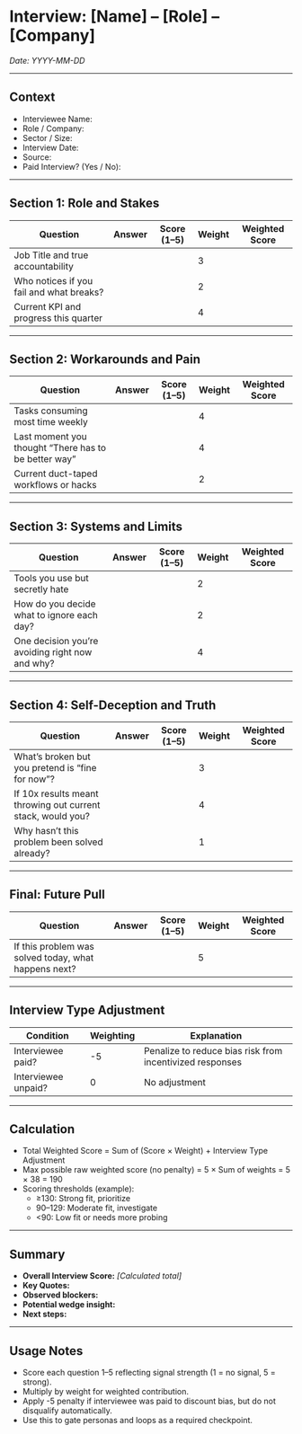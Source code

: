 # Interview: [Name] – [Role] – [Company]

_Date: YYYY-MM-DD_

---

## Context

- Interviewee Name:
- Role / Company:
- Sector / Size:
- Interview Date:
- Source:
- Paid Interview? (Yes / No):

---

## Section 1: Role and Stakes

| Question                                 | Answer | Score (1–5) | Weight | Weighted Score |
| ---------------------------------------- | ------ | ----------- | ------ | -------------- |
| Job Title and true accountability        |        |             | 3      |                |
| Who notices if you fail and what breaks? |        |             | 2      |                |
| Current KPI and progress this quarter    |        |             | 4      |                |

---

## Section 2: Workarounds and Pain

| Question                                             | Answer | Score (1–5) | Weight | Weighted Score |
| ---------------------------------------------------- | ------ | ----------- | ------ | -------------- |
| Tasks consuming most time weekly                     |        |             | 4      |                |
| Last moment you thought “There has to be better way” |        |             | 4      |                |
| Current duct-taped workflows or hacks                |        |             | 2      |                |

---

## Section 3: Systems and Limits

| Question                                        | Answer | Score (1–5) | Weight | Weighted Score |
| ----------------------------------------------- | ------ | ----------- | ------ | -------------- |
| Tools you use but secretly hate                 |        |             | 2      |                |
| How do you decide what to ignore each day?      |        |             | 2      |                |
| One decision you’re avoiding right now and why? |        |             | 4      |                |

---

## Section 4: Self-Deception and Truth

| Question                                                    | Answer | Score (1–5) | Weight | Weighted Score |
| ----------------------------------------------------------- | ------ | ----------- | ------ | -------------- |
| What’s broken but you pretend is “fine for now”?            |        |             | 3      |                |
| If 10x results meant throwing out current stack, would you? |        |             | 4      |                |
| Why hasn’t this problem been solved already?                |        |             | 1      |                |

---

## Final: Future Pull

| Question                                             | Answer | Score (1–5) | Weight | Weighted Score |
| ---------------------------------------------------- | ------ | ----------- | ------ | -------------- |
| If this problem was solved today, what happens next? |        |             | 5      |                |

---

## Interview Type Adjustment

| Condition           | Weighting | Explanation                                              |
| ------------------- | --------- | -------------------------------------------------------- |
| Interviewee paid?   | -5        | Penalize to reduce bias risk from incentivized responses |
| Interviewee unpaid? | 0         | No adjustment                                            |

---

## Calculation

- Total Weighted Score = Sum of (Score × Weight) + Interview Type Adjustment  
- Max possible raw weighted score (no penalty) = 5 × Sum of weights = 5 × 38 = 190  
- Scoring thresholds (example):  
  - ≥130: Strong fit, prioritize  
  - 90–129: Moderate fit, investigate  
  - <90: Low fit or needs more probing  

---

## Summary

- **Overall Interview Score:** _[Calculated total]_  
- **Key Quotes:**  
- **Observed blockers:**  
- **Potential wedge insight:**  
- **Next steps:**  

---

## Usage Notes

- Score each question 1–5 reflecting signal strength (1 = no signal, 5 = strong).  
- Multiply by weight for weighted contribution.  
- Apply -5 penalty if interviewee was paid to discount bias, but do not disqualify automatically.  
- Use this to gate personas and loops as a required checkpoint.
